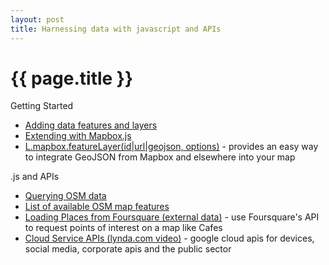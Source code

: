 ```yaml
---
layout: post
title: Harnessing data with javascript and APIs
---
```


{{ page.title }}
================

<p class="meta">

<p class="subtitle">Getting Started</p>

 - [Adding data features and layers](https://www.mapbox.com/foundations/adding-features-and-data/)
 - [Extending with Mapbox.js](https://www.mapbox.com/foundations/extending-interactivity/)
 - [L.mapbox.featureLayer(id|url|geojson, options)](https://www.mapbox.com/mapbox.js/api/v2.1.4/l-mapbox-featurelayer/#section-featurelayer-loadid) - provides an easy way to integrate GeoJSON from Mapbox and elsewhere into your map

<p class="subtitle">.js and APIs</p>

 - [Querying OSM data](https://www.mapbox.com/foundations/overpass-turbo/)
 - [List of available OSM map features](http://wiki.openstreetmap.org/wiki/Map_Features)
 - [Loading Places from Foursquare (external data)](https://www.mapbox.com/mapbox.js/example/v1.0.0/places-from-foursquare/) - use Foursquare's API to request points of interest on a map like Cafes
 - [Cloud Service APIs (lynda.com video)](http://www.lynda.com/sdk/API-tutorials/Up-Running-Cloud-Service-APIs/151707-2.html) - google cloud apis for devices, social media, corporate apis and the public sector
